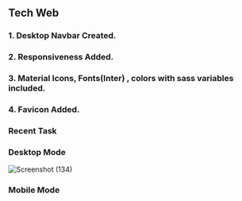 ## Tech Web
### 1. Desktop Navbar Created.
### 2. Responsiveness Added.
### 3. Material Icons, Fonts(Inter) , colors with sass variables included.
### 4. Favicon Added.

### Recent Task
### Desktop Mode

![Screenshot (134)](https://user-images.githubusercontent.com/82721870/216083063-8ffaa8f6-0948-4bf2-9cc3-f060c2bb95b2.png)

### Mobile Mode

